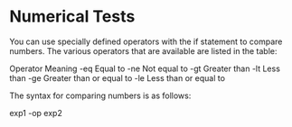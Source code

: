 # Numerical Tests
You can use specially defined operators with the if statement to compare numbers. The various operators that are available are listed in the table:

Operator	Meaning
-eq	Equal to
-ne	Not equal to
-gt	Greater than
-lt	Less than
-ge	Greater than or equal to
-le	Less than or equal to
 
 The syntax for comparing numbers is as follows:

exp1 -op exp2
